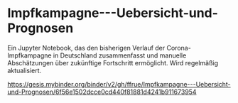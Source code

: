# Impfkampagne---Uebersicht-und-Prognosen
Ein Jupyter Notebook, das den bisherigen Verlauf der Corona-Impfkampagne in Deutschland zusammenfasst und manuelle Abschätzungen über zukünftige Fortschritt ermöglicht. Wird regelmäßig aktualisiert.

https://gesis.mybinder.org/binder/v2/gh/ffrue/Impfkampagne---Uebersicht-und-Prognosen/6f56e1502dcce0cd440f81881d4241b911673954
